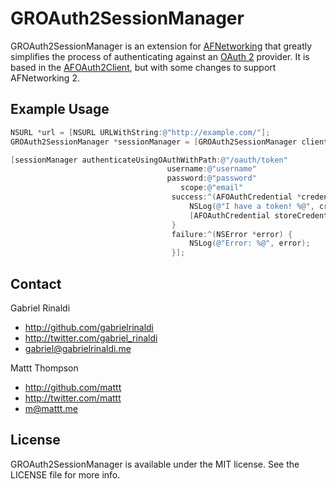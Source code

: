 # GROAuth2SessionManager

GROAuth2SessionManager is an extension for [AFNetworking](http://github.com/AFNetworking/AFNetworking/) that greatly simplifies the process of authenticating against an [OAuth 2](http://oauth.net/2/) provider. It is based in the [AFOAuth2Client](https://github.com/AFNetworking/AFOAuth2Client), but with some changes to support AFNetworking 2.

## Example Usage

``` objective-c
NSURL *url = [NSURL URLWithString:@"http://example.com/"];
GROAuth2SessionManager *sessionManager = [GROAuth2SessionManager clientWithBaseURL:url clientID:kClientID secret:kClientSecret];

[sessionManager authenticateUsingOAuthWithPath:@"/oauth/token"
                                   username:@"username"
                                   password:@"password"
                                      scope:@"email"
                                    success:^(AFOAuthCredential *credential) {
                                        NSLog(@"I have a token! %@", credential.accessToken);
                                        [AFOAuthCredential storeCredential:credential withIdentifier:oauthClient.serviceProviderIdentifier];
                                    }
                                    failure:^(NSError *error) {
                                        NSLog(@"Error: %@", error);
                                    }];
```

## Contact

Gabriel Rinaldi

- http://github.com/gabrielrinaldi
- http://twitter.com/gabriel_rinaldi
- gabriel@gabrielrinaldi.me

Mattt Thompson

- http://github.com/mattt
- http://twitter.com/mattt
- m@mattt.me

## License

GROAuth2SessionManager is available under the MIT license. See the LICENSE file for more info.
